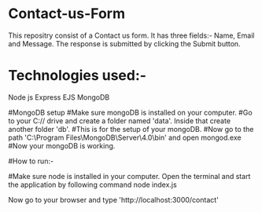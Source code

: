 # Contact-us-Form

This repositry consist of a Contact us form. It has three fields:- Name, Email and Message. The response is submitted by clicking the Submit button.
# Technologies used:-
Node js
Express
EJS
MongoDB



#MongoDB setup
#Make sure mongoDB is installed on your computer.
#Go to your C:// drive and create a folder named 'data'. Inside that create another folder 'db'.
#This is for the setup of your mongoDB.
#Now go to the path 'C:\Program Files\MongoDB\Server\4.0\bin' and open mongod.exe
#Now your mongoDB is working.

#How to run:-
 
#Make sure node is installed in your computer. Open the terminal and start the application by following command
node index.js

Now go to your browser and type  'http://localhost:3000/contact'
